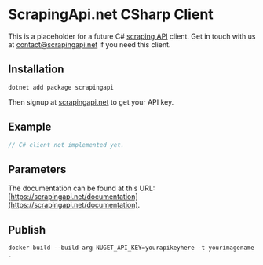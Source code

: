 # ScrapingApi.net CSharp Client

This is a placeholder for a future C# [scraping API](https://scrapingapi.net/) client.
Get in touch with us at [contact@scrapingapi.net](mailto:contact@scrapingapi.net) if you need this client.


## Installation

```
dotnet add package scrapingapi
```

Then signup at [scrapingapi.net](https://scrapingapi.net) to get your API key.

## Example

```csharp
// C# client not implemented yet.
```

## Parameters

The documentation can be found at this URL: [https://scrapingapi.net/documentation](https://scrapingapi.net/documentation).

## Publish

```
docker build --build-arg NUGET_API_KEY=yourapikeyhere -t yourimagename .
```
